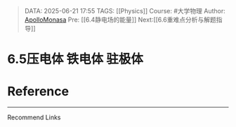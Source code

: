 > DATA: 2025-06-21 17:55
> TAGS: [[Physics]]
> Course: #大学物理 
> Author: [ApolloMonasa](https://github.com/ApolloMonasa)
> Pre: [[6.4静电场的能量]]
> Next:[[6.6重难点分析与解题指导]]


# 6.5压电体 铁电体 驻极体


# Reference


---
Recommend Links
